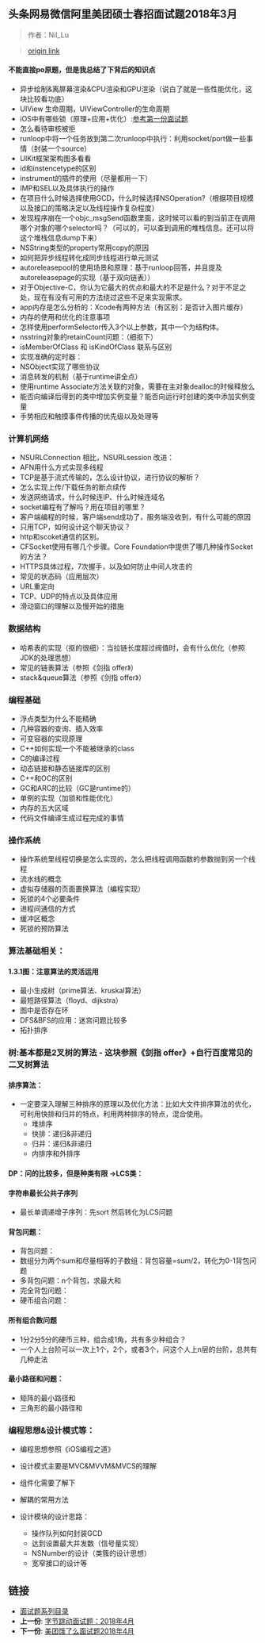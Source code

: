 ## 头条网易微信阿里美团硕士春招面试题2018年3月 

> 作者：Nil_Lu

> [origin link](https://juejin.im/post/5ad541e0f265da23994f032c)

#### 不能直接po原题，但是我总结了下背后的知识点

* 异步绘制&离屏幕渲染&CPU渲染和GPU渲染（说白了就是一些性能优化，这块比较看功底）
* UIView 生命周期，UIViewController的生命周期
* iOS中有哪些锁（原理+应用+优化）:[参考第一份面试题](01一份"有点难"的iOS面试题MrPeak2016年.md)
* 怎么看待审核被拒
* runloop中将一个任务放到第二次runloop中执行：利用socket/port做一些事情（封装一个source）
* UIKit框架架构图多看看
* id和instencetype的区别
* instrument的插件的使用（尽量都用一下）
* IMP和SEL以及具体执行的操作
* 在项目什么时候选择使用GCD，什么时候选择NSOperation?（根据项目规模以及接口的策略决定以及线程操作复杂程度）
* 发现程序崩在一个objc_msgSend函数里面，这时候可以看的到当前正在调用哪个对象的哪个selector吗？（可以的，可以查到调用的堆栈信息。还可以将这个堆栈信息dump下来）
* NSString类型的property常用copy的原因
* 如何把异步线程转化成同步线程进行单元测试
* autoreleasepool的使用场景和原理：基于runloop回答，并且提及autoreleasepage的实现（基于双向链表））
* 对于Objective-C，你认为它最大的优点和最大的不足是什么？对于不足之处，现在有没有可用的方法绕过这些不足来实现需求。
* app内存是怎么分析的：Xcode有两种方法（有区别：是否计入图片缓存）
* 内存的使用和优化的注意事项
* 怎样使用performSelector传入3个以上参数，其中一个为结构体。
* nsstring对象的retainCount问题：（细抠下）
* isMemberOfClass 和 isKindOfClass 联系与区别
* 实现准确的定时器：
* NSObject实现了哪些协议
* 消息转发的机制（基于runtime讲全点）
* 使用runtime Associate方法关联的对象，需要在主对象dealloc的时候释放么
* 能否向编译后得到的类中增加实例变量？能否向运行时创建的类中添加实例变量
* 手势相应和触摸事件传播的优先级以及处理等


### 计算机网络
* NSURLConnection 相比，NSURLsession 改进：
* AFN用什么方式实现多线程
* TCP是基于流式传输的，怎么设计协议，进行协议的解析？
* 怎么实现上传/下载任务的断点续传
* 发送网络请求，什么时候连IP、什么时候连域名
* socket编程有了解吗？用在项目的哪里？
* 客户端编程的时候，客户端send成功了，服务端没收到，有什么可能的原因
* 只用TCP，如何设计这个聊天协议？
* http和scoket通信的区别。
* CFSocket使用有哪几个步骤。Core Foundation中提供了哪几种操作Socket的方法？
* HTTPS具体过程，7次握手，以及如何防止中间人攻击的
* 常见的状态码（应用层次）
* URL重定向
* TCP、UDP的特点以及具体应用
* 滑动窗口的理解以及慢开始的措施


### 数据结构
* 哈希表的实现（抠的很细）：当拉链长度超过阀值时，会有什么优化（参照JDK的处理思想）
* 常见的链表算法（参照《剑指 offer》）
* stack&queue算法（参照《剑指 offer》）


### 编程基础
* 浮点类型为什么不能精确
* 几种容器的查询、插入效率
* 可变容器的实现原理
* C++如何实现一个不能被继承的class
* C的编译过程
* 动态链接和静态链接库的区别
* C++和OC的区别
* GC和ARC的比较（GC是runtime的）
* 单例的实现（加锁和性能优化）
* 内存的五大区域
* 代码文件编译生成过程完成的事情

### 操作系统
* 操作系统里线程切换是怎么实现的，怎么把线程调用函数的参数抛到另一个线程
* 流水线的概念
* 虚拟存储器的页面置换算法（编程实现）
* 死锁的4个必要条件
* 进程间通信的方式
* 缓冲区概念
* 死锁的预防算法


### 算法基础相关：
#### 1.3.1图：注意算法的灵活运用

* 最小生成树（prime算法、kruskal算法）
* 最短路径算法（floyd、dijkstra）
* 图中是否存在环
* DFS&BFS的应用：迷宫问题比较多
* 拓扑排序

### 树:基本都是2叉树的算法 - 这块参照《剑指 offer》+自行百度常见的二叉树算法
####  排序算法：
- 一定要深入理解三种排序的原理以及优化方法：比如大文件排序算法的优化，可利用快排和归并的特点，利用两种排序的特点，混合使用。
	* 堆排序
	* 快排：递归&非递归
	* 归并：递归&非递归
	* 内排序和外排序

#### DP：问的比较多，但是种类有限 ->LCS类：

#### 字符串最长公共子序列
- 最长单调递增子序列：先sort 然后转化为LCS问题

#### 背包问题：
* 背包问题：
* 数组分为两个sum和尽量相等的子数组：背包容量=sum/2，转化为0-1背包问题
* 多背包问题：n个背包，求最大和
* 完全背包问题：
* 硬币组合问题：

#### 所有组合数问题

- 1分2分5分的硬币三种，组合成1角，共有多少种组合？
- 一个人上台阶可以一次上1个，2个，或者3个，问这个人上n层的台阶，总共有几种走法


#### 最小路径和问题：

* 矩阵的最小路径和
* 三角形的最小路径和

### 编程思想&设计模式等：

* 编程思想参照《iOS编程之道》
* 设计模式主要是MVC&MVVM&MVCS的理解
* 组件化需要了解下
* 解耦的常用方法
* 设计模块的设计思路：

	- 操作队列如何封装GCD
	- 达到设置最大并发数（信号量实现）
	- NSNumber的设计（类簇的设计思想）
	- 宽窄接口的设计等

## 链接

- [面试题系列目录](../README.md)
- **上一份**: [字节跳动面试题：2018年4月](08字节跳动面试题：2018年4月.md)
- **下一份**: [美团饿了么面试题2018年4月](10美团饿了么面试题2018年4月.md)